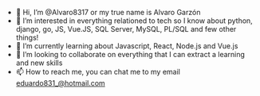 - 👋 Hi, I’m @Alvaro8317 or my true name is Alvaro Garzón
- 👀 I’m interested in everything relationed to tech so I know about python, django, go, JS, Vue.JS, SQL Server, MySQL, PL/SQL and few other things!
- 🌱 I’m currently learning about Javascript, React, Node.js and Vue.js
- 💞️ I’m looking to collaborate on everything that I can extract a learning and new skills
- 📫 How to reach me, you can chat me to my email eduardo831_@hotmail.com

<!---
Alvaro8317/Alvaro8317 is a ✨ special ✨ repository because its `README.md` (this file) appears on your GitHub profile.
You can click the Preview link to take a look at your changes.
--->
